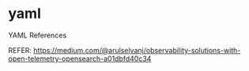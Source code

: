 # yaml
YAML References

REFER: https://medium.com/@arulselvanj/observability-solutions-with-open-telemetry-opensearch-a01dbfd40c34
